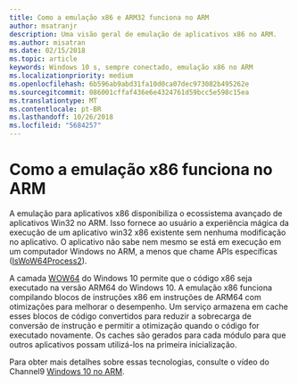 ```yaml
---
title: Como a emulação x86 e ARM32 funciona no ARM
author: msatranjr
description: Uma visão geral de emulação de aplicativos x86 no ARM.
ms.author: misatran
ms.date: 02/15/2018
ms.topic: article
keywords: Windows 10 s, sempre conectado, emulação x86 no ARM
ms.localizationpriority: medium
ms.openlocfilehash: 6b596ab9abd31fa10d0ca07dec973082b495262e
ms.sourcegitcommit: 086001cffaf436e6e4324761d59bcc5e598c15ea
ms.translationtype: MT
ms.contentlocale: pt-BR
ms.lasthandoff: 10/26/2018
ms.locfileid: "5684257"
---
```

# <a name="how-x86-emulation-works-on-arm"></a>Como a emulação x86 funciona no ARM
A emulação para aplicativos x86 disponibiliza o ecossistema avançado de aplicativos Win32 no ARM. Isso fornece ao usuário a experiência mágica da execução de um aplicativo win32 x86 existente sem nenhuma modificação no aplicativo. O aplicativo não sabe nem mesmo se está em execução em um computador Windows no ARM, a menos que chame APIs específicas ([IsWoW64Process2](https://msdn.microsoft.com/en-us/library/windows/desktop/mt804318.aspx)).

A camada [WOW64](https://msdn.microsoft.com/en-us/library/windows/desktop/aa384249(v=vs.85).aspx) do Windows 10 permite que o código x86 seja executado na versão ARM64 do Windows 10. A emulação x86 funciona compilando blocos de instruções x86 em instruções de ARM64 com otimizações para melhorar o desempenho. Um serviço armazena em cache esses blocos de código convertidos para reduzir a sobrecarga de conversão de instrução e permitir a otimização quando o código for executado novamente. Os caches são gerados para cada módulo para que outros aplicativos possam utilizá-los na primeira inicialização. 

Para obter mais detalhes sobre essas tecnologias, consulte o vídeo do Channel9 [Windows 10 no ARM](https://channel9.msdn.com/Events/Build/2017/P4171). 